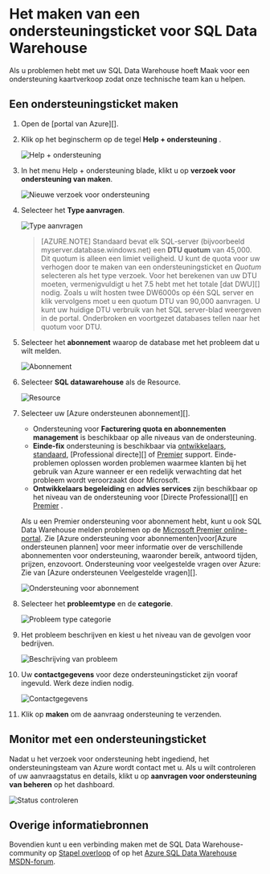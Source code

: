 <properties
   pageTitle="Het maken van een ondersteuningsticket voor SQL Data Warehouse | Microsoft Azure"
   description="Het maken van een ondersteuningsticket in Azure SQL Data Warehouse."
   services="sql-data-warehouse"
   documentationCenter="NA"
   authors="sonyam"
   manager="barbkess"
   editor=""/>

<tags
   ms.service="sql-data-warehouse"
   ms.devlang="NA"
   ms.topic="get-started-article"
   ms.tgt_pltfrm="NA"
   ms.workload="data-services"
   ms.date="09/01/2016"
   ms.author="sonyama;barbkess"/>

# <a name="how-to-create-a-support-ticket-for-sql-data-warehouse"></a>Het maken van een ondersteuningsticket voor SQL Data Warehouse
 
Als u problemen hebt met uw SQL Data Warehouse hoeft Maak voor een ondersteuning kaartverkoop zodat onze technische team kan u helpen.

## <a name="create-a-support-ticket"></a>Een ondersteuningsticket maken

1. Open de [portal van Azure][].

2. Klik op het beginscherm op de tegel **Help + ondersteuning** .

    ![Help + ondersteuning](./media/sql-data-warehouse-get-started-create-support-ticket/help-support.png)

3. In het menu Help + ondersteuning blade, klikt u op **verzoek voor ondersteuning van maken**.

    ![Nieuwe verzoek voor ondersteuning](./media/sql-data-warehouse-get-started-create-support-ticket/create-support-request.png)
    
    <a name="request-quota-change"></a> 

4. Selecteer het **Type aanvragen**.

    ![Type aanvragen](./media/sql-data-warehouse-get-started-create-support-ticket/request-type.png)
    
    >[AZURE.NOTE]  Standaard bevat elk SQL-server (bijvoorbeeld myserver.database.windows.net) een **DTU quotum** van 45,000. Dit quotum is alleen een limiet veiligheid. U kunt de quota voor uw verhogen door te maken van een ondersteuningsticket en *Quotum* selecteren als het type verzoek. Voor het berekenen van uw DTU moeten, vermenigvuldigt u het 7.5 hebt met het totale [dat DWU][] nodig. Zoals u wilt hosten twee DW6000s op één SQL server en klik vervolgens moet u een quotum DTU van 90,000 aanvragen.  U kunt uw huidige DTU verbruik van het SQL server-blad weergeven in de portal. Onderbroken en voortgezet databases tellen naar het quotum voor DTU. 

5. Selecteer het **abonnement** waarop de database met het probleem dat u wilt melden.

    ![Abonnement](./media/sql-data-warehouse-get-started-create-support-ticket/subscription.png)

6. Selecteer **SQL datawarehouse** als de Resource.

    ![Resource](./media/sql-data-warehouse-get-started-create-support-ticket/resource.png)

7. Selecteer uw [Azure ondersteunen abonnement][].

    - Ondersteuning voor **Facturering quota en abonnementen management** is beschikbaar op alle niveaus van de ondersteuning.
    - **Einde-fix** ondersteuning is beschikbaar via [ontwikkelaars][], [standaard][], [Professional directe][] of [Premier][] support. Einde-problemen oplossen worden problemen waarmee klanten bij het gebruik van Azure wanneer er een redelijk verwachting dat het probleem wordt veroorzaakt door Microsoft.
    - **Ontwikkelaars begeleiding** en **advies services** zijn beschikbaar op het niveau van de ondersteuning voor [Directe Professional][] en [Premier][] . 
    
    Als u een Premier ondersteuning voor abonnement hebt, kunt u ook SQL Data Warehouse melden problemen op de [Microsoft Premier online-portal][].  Zie [Azure ondersteuning voor abonnementen]voor[Azure ondersteunen plannen] voor meer informatie over de verschillende abonnementen voor ondersteuning, waaronder bereik, antwoord tijden, prijzen, enzovoort.  Ondersteuning voor veelgestelde vragen over Azure: Zie van [Azure ondersteunen Veelgestelde vragen][].  

    ![Ondersteuning voor abonnement](./media/sql-data-warehouse-get-started-create-support-ticket/support-plan.png)

8. Selecteer het **probleemtype** en de **categorie**.

    ![Probleem type categorie](./media/sql-data-warehouse-get-started-create-support-ticket/problem-type-category.png)

9. Het probleem beschrijven en kiest u het niveau van de gevolgen voor bedrijven.

    ![Beschrijving van probleem](./media/sql-data-warehouse-get-started-create-support-ticket/problem-description.png)

10. Uw **contactgegevens** voor deze ondersteuningsticket zijn vooraf ingevuld. Werk deze indien nodig.

    ![Contactgegevens](./media/sql-data-warehouse-get-started-create-support-ticket/contact-info.png)

11. Klik op **maken** om de aanvraag ondersteuning te verzenden.


## <a name="monitor-a-support-ticket"></a>Monitor met een ondersteuningsticket

Nadat u het verzoek voor ondersteuning hebt ingediend, het ondersteuningsteam van Azure wordt contact met u. Als u wilt controleren of uw aanvraagstatus en details, klikt u op **aanvragen voor ondersteuning van beheren** op het dashboard.

![Status controleren](./media/sql-data-warehouse-get-started-create-support-ticket/check-status.png)

## <a name="other-resources"></a>Overige informatiebronnen

Bovendien kunt u een verbinding maken met de SQL Data Warehouse-community op [Stapel overloop][] of op het [Azure SQL Data Warehouse MSDN-forum][].

<!--Image references--> 

<!--Article references--> 
[DWU]: ./sql-data-warehouse-overview-what-is.md#data-warehouse-units

<!--MSDN references--> 

<!--Other web references--> 
[Azure-portal]: https://portal.azure.com/
[Ondersteuning voor Azure-abonnement]: https://azure.microsoft.com/support/plans/?WT.mc_id=Support_Plan_510979/  
[Ontwikkelaars]: https://azure.microsoft.com/support/plans/developer/  
[Standaard]: https://azure.microsoft.com/support/plans/standard/  
[Professionele Direct]: https://azure.microsoft.com/support/plans/prodirect/  
[Premier]: https://azure.microsoft.com/support/plans/premier/  
[Azure ondersteuning Veelgestelde vragen]: https://azure.microsoft.com/support/faq/
[Microsoft Premier online-portal]: https://premier.microsoft.com/
[Stapel overloop]: https://stackoverflow.com/questions/tagged/azure-sqldw/
[Azure SQL Data Warehouse MSDN-forum]: https://social.msdn.microsoft.com/Forums/home?forum=AzureSQLDataWarehouse/

